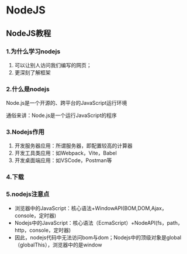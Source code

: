# NodeJS

## NodeJS教程

### 1.为什么学习nodejs

1. 可以让别人访问我们编写的网页；
2. 更深刻了解框架

### 2.什么是nodejs

Node.js是一个开源的、跨平台的JavaScript运行环境

通俗来讲：Node.js是一个运行JavaScript的程序

### 3.Nodejs作用

1. 开发服务器应用：所谓服务器，即配置较高的计算器
2. 开发工具类应用：如Webpack，Vite，Babel
3. 开发桌面端应用：如VSCode，Postman等

### 4.下载

### 5.nodejs注意点

- 浏览器中的JavaScript：核心语法+WindowAPI(BOM,DOM,Ajax，console，定时器)
- Nodejs中的JavaScript：核心语法（EcmaScript）+NodeAPI(fs，path，http，console，定时器)
- 因此，nodejs代码中无法访问bom与dom；Nodejs中的顶级对象是global（globalThis），浏览器中的是window

